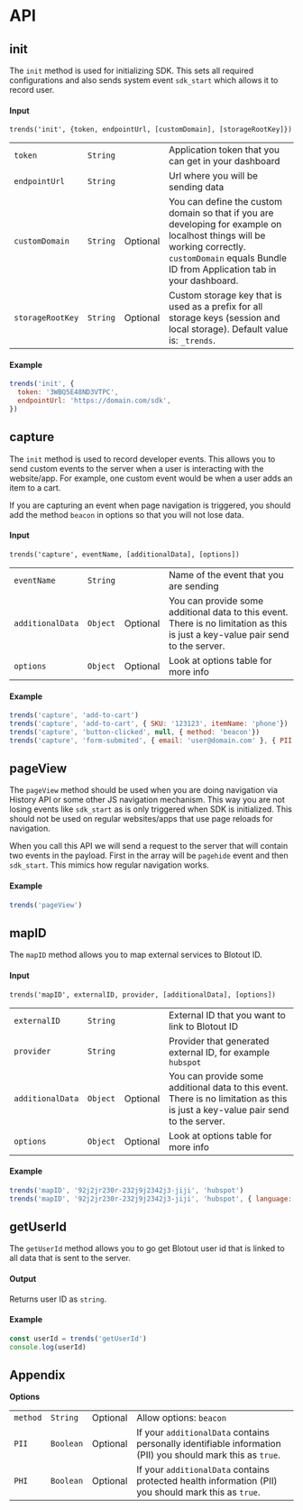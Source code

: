 # API

## init
The `init` method is used for initializing SDK. This sets all required configurations and also sends system event `sdk_start` which allows it to record user.

#### Input
`trends('init', {token, endpointUrl, [customDomain], [storageRootKey]})`

|||||
|---|---|---|---|
| `token` | `String` |  | Application token that you can get in your dashboard |
| `endpointUrl` | `String` |  | Url where you will be sending data |
| `customDomain` | `String` | Optional | You can define the custom domain so that if you are developing for example on localhost things will be working correctly. `customDomain` equals Bundle ID from Application tab in your dashboard. |
| `storageRootKey` | `String` | Optional | Custom storage key that is used as a prefix for all storage keys (session and local storage). Default value is: `_trends`. |

#### Example
```js
trends('init', { 
  token: '3WBQ5E48ND3VTPC',
  endpointUrl: 'https://domain.com/sdk',
})
```

## capture
The `init` method is used to record developer events. This allows you to send custom events to the server when a user is interacting with the website/app. For example, one custom event would be when a user adds an item to a cart.

If you are capturing an event when page navigation is triggered, you should add the method `beacon` in options so that you will not lose data.

#### Input
`trends('capture', eventName, [additionalData], [options])`

|||||
|---|---|---|---|
| `eventName` | `String` |  | Name of the event that you are sending |
| `additionalData` | `Object` | Optional | You can provide some additional data to this event. There is no limitation as this is just a key-value pair send to the server. |
| `options` | `Object` | Optional | Look at options table for more info |

#### Example
```js
trends('capture', 'add-to-cart')
trends('capture', 'add-to-cart', { SKU: '123123', itemName: 'phone'})
trends('capture', 'button-clicked', null, { method: 'beacon'})
trends('capture', 'form-submited', { email: 'user@domain.com' }, { PII: true})
```

## pageView
The `pageView` method should be used when you are doing navigation via History API or some other JS navigation mechanism. This way you are not losing events like `sdk_start` as is only triggered when SDK is initialized. This should not be used on regular websites/apps that use page reloads for navigation. 

When you call this API we will send a request to the server that will contain two events in the payload. First in the array will be `pagehide` event and then `sdk_start`. This mimics how regular navigation works.

#### Example
```js
trends('pageView')
```

## mapID
The `mapID` method allows you to map external services to Blotout ID.

#### Input
`trends('mapID', externalID, provider, [additionalData], [options])`

|||||
|---|---|---|---|
| `externalID` | `String` |  | External ID that you want to link to Blotout ID |
| `provider` | `String` |  | Provider that generated external ID, for example `hubspot` |
| `additionalData` | `Object` | Optional | You can provide some additional data to this event. There is no limitation as this is just a key-value pair send to the server. |
| `options` | `Object` | Optional | Look at options table for more info |

#### Example
```js
trends('mapID', '92j2jr230r-232j9j2342j3-jiji', 'hubspot')
trends('mapID', '92j2jr230r-232j9j2342j3-jiji', 'hubspot', { language: 'es' })
```

## getUserId
The `getUserId` method allows you to go get Blotout user id that is linked to all data that is sent to the server.

#### Output
Returns user ID as `string`.

#### Example
```js
const userId = trends('getUserId')
console.log(userId)
```


## Appendix
**Options**

|||||
|---|---|---|---|
| `method` | `String` | Optional | Allow options: `beacon` |
| `PII` | `Boolean` | Optional | If your `additionalData` contains personally identifiable information (PII) you should mark this as `true`.  |
| `PHI` | `Boolean` | Optional | If your `additionalData` contains protected health information (PII) you should mark this as `true`.|
